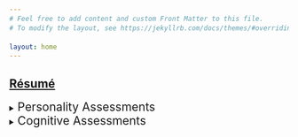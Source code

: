 ```yaml
---
# Feel free to add content and custom Front Matter to this file.
# To modify the layout, see https://jekyllrb.com/docs/themes/#overriding-theme-defaults

layout: home
---
```


<a href="resume.markdown"><h2>Résumé</h2><a>

<details>
    <summary><span style="font-size: 1.5em;">Personality Assessments</span></summary>
        <details>
            <p style="margin-left: 64px;">
            <summary><span style="font-size: 1.25em;">Myers–Briggs Type Indicator: ENTJ-A</span></summary>
            <img src="assets/ENTJ Personality (Commander) 16Personalities.png" alt="81% Extraverted, 81% Intuitive, 67% Thinking, 69% Judging, 89% Assertive">
        </details>
        </p>
</details>

<details>
    <summary><span style="font-size: 1.5em;">Cognitive Assessments</span></summary>
        <p style="margin-left: 64px;">
        Work in progress
</details>
    <p>

